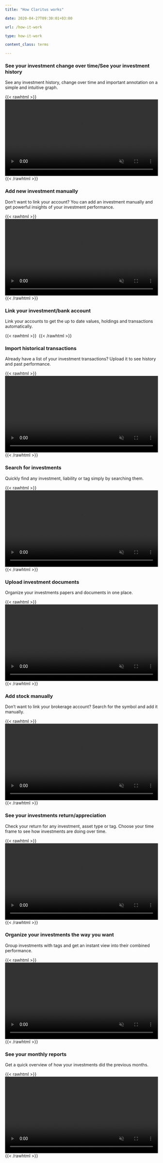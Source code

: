 ```yaml
---
title: "How Claritus works"

date: 2020-04-27T09:30:01+03:00

url: /how-it-work

type: how-it-work

content_class: terms

---
```


### See your investment change over time/See your investment history

See any investment history, change over time and important annotation on a simple and intuitive graph.

{{< rawhtml >}}
<video class="lozad" data-poster="https://claritus.s3.amazonaws.com/website/videos/investment-change-over-time.jpg" width="100%" autoplay muted loop playsinline>
    <source data-src="https://claritus.s3.amazonaws.com/website/videos/investment-change-over-time.mp4" type="video/mp4">
</video>
{{< /rawhtml >}}


### Add new investment manually

Don’t want to link your account? You can add an investment manually and get powerful insights of your investment
performance.

{{< rawhtml >}}
<video class="lozad" data-poster="https://claritus.s3.amazonaws.com/website/videos/add-investment-manually.jpg" width="100%" autoplay muted loop playsinline>
    <source data-src="https://claritus.s3.amazonaws.com/website/videos/add-investment-manually.mp4" type="video/mp4">
</video>
{{< /rawhtml >}}

### Link your investment/bank account

Link your accounts to get the up to date values, holdings and transactions automatically.

{{< rawhtml >}}
<img data-src="/images/contact-us-bg.jpg" alt="" class="lozad">
{{< /rawhtml >}}

### Import historical transactions

Already have a list of your investment transactions? Upload it to see history and past performance.

{{< rawhtml >}}
<video class="lozad" data-poster="https://claritus.s3.amazonaws.com/website/videos/import-historical-transactions.jpg" width="100%" autoplay muted loop playsinline>
    <source data-src="https://claritus.s3.amazonaws.com/website/videos/import-historical-transactions.mp4" type="video/mp4">
</video>
{{< /rawhtml >}}

### Search for investments

Quickly find any investment, liability or tag simply by searching them.

{{< rawhtml >}}
<video class="lozad" data-poster="https://claritus.s3.amazonaws.com/website/videos/search-for-investments.jpg" width="100%" autoplay muted loop playsinline>
    <source data-src="https://claritus.s3.amazonaws.com/website/videos/search-for-investments.mp4" type="video/mp4">
</video>
{{< /rawhtml >}}

### Upload investment documents

Organize your investments papers and documents in one place.

{{< rawhtml >}}
<video class="lozad" data-poster="https://claritus.s3.amazonaws.com/website/videos/upload-investment-documents.jpg" width="100%" autoplay muted loop playsinline>
    <source data-src="https://claritus.s3.amazonaws.com/website/videos/upload-investment-documents.mp4" type="video/mp4">
</video>
{{< /rawhtml >}}

### Add stock manually

Don’t want to link your brokerage account? Search for the symbol and add it manually.

{{< rawhtml >}}
<video class="lozad" data-poster="https://claritus.s3.amazonaws.com/website/videos/add-investment-manually.jpg" width="100%" autoplay muted loop playsinline>
    <source data-src="https://claritus.s3.amazonaws.com/website/videos/add-investment-manually.mp4" type="video/mp4">
</video>
{{< /rawhtml >}}

### See your investments return/appreciation

Check your return for any investment, asset type or tag. Choose your time frame to see how investments are doing over
time.

{{< rawhtml >}}
<video class="lozad" data-poster="https://claritus.s3.amazonaws.com/website/videos/see-your-investments-return.jpg" width="100%" autoplay muted loop playsinline>
    <source data-src="https://claritus.s3.amazonaws.com/website/videos/see-your-investments-return.mp4" type="video/mp4">
</video>
{{< /rawhtml >}}

### Organize your investments the way you want

Group investments with tags and get an instant view into their combined performance.

{{< rawhtml >}}
<video class="lozad" data-poster="https://claritus.s3.amazonaws.com/website/videos/organize-your-investments.jpg" width="100%" autoplay muted loop playsinline>
    <source data-src="https://claritus.s3.amazonaws.com/website/videos/organize-your-investments.mp4" type="video/mp4">
</video>
{{< /rawhtml >}}

### See your monthly reports

Get a quick overview of how your investments did the previous months.

{{< rawhtml >}}
<video class="lozad" data-poster="https://claritus.s3.amazonaws.com/website/videos/see-monthly-report.jpg" width="100%" autoplay muted loop playsinline>
    <source data-src="https://claritus.s3.amazonaws.com/website/videos/see-monthly-report.mp4" type="video/mp4">
</video>
{{< /rawhtml >}}